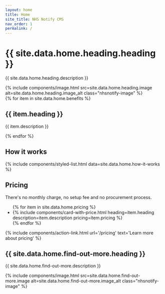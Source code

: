 ```yaml
---
layout: home
title: Home
site_title: NHS Notify CMS
nav_order: 1
permalink: /
---
```

<!-- HEADING -->
<div id="heading" class="nhsnotify-banner--blue">
  <div class="nhsuk-main-wrapper nhsuk-width-container">
    <div class="nhsuk-grid-row">
      <div class="nhsuk-grid-column-one-half">
        <h1 class="nhsuk-heading-l">{{ site.data.home.heading.heading }}</h1>
        <p>
          {{ site.data.home.heading.description }}
        </p>
      </div>
      <div class="nhsuk-grid-column-one-half">
        {% include components/image.html src=site.data.home.heading.image alt=site.data.home.heading.image_alt class="nhsnotify-image" %}
      </div>
    </div>
  </div>
</div>

<!-- BENEFITS -->
<div id="benefits" class="nhsnotify-banner--white">
  <div class="nhsuk-width-container nhsuk-main-wrapper">
    <div class="nhsuk-grid-row">
      {% for item in site.data.home.benefits %}
      <div class="nhsuk-grid-column-one-third">
        <h2 class="nhsuk-heading-m">{{ item.heading }}</h2>
        <p>{{ item.description }}</p>
      </div>
      {% endfor %}
    </div>
  </div>
</div>

<!-- HOW IT WORKS -->
<div id="how-it-works">
  <div class="nhsuk-width-container nhsuk-main-wrapper">
    <h2>How it works</h2>
    {% include components/styled-list.html data=site.data.home.how-it-works %}
  </div>
</div>

<!-- PRICING -->
<div id="pricing" class="nhsnotify-banner--white">
  <div class="nhsuk-width-container nhsuk-main-wrapper">
    <h2>Pricing</h2>
    <p>There's no monthly charge, no setup fee and no procurement process.</p>
    <ul class="nhsuk-grid-row nhsuk-card-group">
      {% for item in site.data.home.pricing %}
      <li class="nhsuk-grid-column-one-quarter nhsuk-card-group__item">
        {% include components/card-with-price.html
        heading=item.heading
        description=item.description
        pricing=item.pricing
        %}
      </li>
      {% endfor %}
    </ul>
    {% include components/action-link.html
        url='/pricing'
        text='Learn more about pricing'
      %}
  </div>
</div>

<!-- FIND OUT MORE -->
<div id="find-out-more" class="nhsnotify-banner--blue">
  <div class="nhsuk-width-container nhsuk-main-wrapper">
    <div class="nhsuk-grid-row">
      <div class="nhsuk-grid-column-one-half">
        <h2>{{ site.data.home.find-out-more.heading }}</h2>
        <p>
          {{ site.data.home.find-out-more.description }}
        </p>
      </div>
      <div class="nhsuk-grid-column-one-half">
        {% include components/image.html src=site.data.home.find-out-more.image alt=site.data.home.find-out-more.image_alt class="nhsnotify-image" %}
      </div>
    </div>
  </div>
</div>
